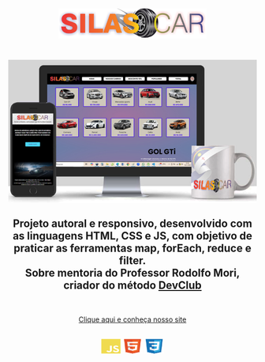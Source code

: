 <h1 align="center"><img width="300px" src="https://github.com/DevSalis/Proj.-SilasCar/blob/main/assets/logo-silasCar-2.png?raw=true"></h1>
<br>
<div align="center"><img align="center" width="550px" src="https://github.com/DevSalis/Proj.-SilasCar/blob/main/assets/mockupSilasCar.png"/>
<h2 align="center" font-size: 10px>Projeto autoral e responsivo, desenvolvido com as linguagens HTML, CSS e JS, com objetivo de praticar as ferramentas map, forEach, reduce e filter.<br>
Sobre mentoria do Professor Rodolfo Mori, criador do método 
 <a href="https://rodolfomori.com.br/devclub">DevClub</a></h2>
</div>
<br>
<p align="center"><a href="https://silascar.netlify.app/">Clique aqui e conheça nosso site</a><p/>
<div align="center" style="display: inline_block"><br>
  <img align="center" alt="Rafa-Js" height="30" width="40" src="https://raw.githubusercontent.com/devicons/devicon/master/icons/javascript/javascript-plain.svg">
  <img align="center" alt="Rafa-HTML" height="30" width="40" src="https://raw.githubusercontent.com/devicons/devicon/master/icons/html5/html5-original.svg">
  <img align="center" alt="Rafa-CSS" height="30" width="40" src="https://raw.githubusercontent.com/devicons/devicon/master/icons/css3/css3-original.svg">
 
</div>
